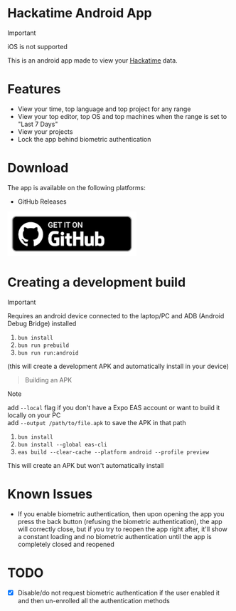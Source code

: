 # Hackatime Android App

> [!IMPORTANT]
> iOS is not supported

This is an android app made to view your [Hackatime](https://hackatime.hackclub.com) data.

# Features

- View your time, top language and top project for any range
- View your top editor, top OS and top machines when the range is set to "Last 7 Days"
- View your projects
- Lock the app behind biometric authentication

# Download

The app is available on the following platforms:
<!-- - Google Play Store -->
- GitHub Releases

<!-- [![Get on Google Play](/assets/github/google-play.png)](https://play.google.com/store/apps/details?id=com.stefdp.zipline) -->
[![Get on GitHub](/assets/github/github.png)](https://github.com/Stef-00012/zipline-android-app/releases/latest/download/app-release.apk)

# Creating a development build

> [!IMPORTANT]
> Requires an android device connected to the laptop/PC and ADB (Android Debug Bridge) installed

1. `bun install`
2. `bun run prebuild`
3. `bun run run:android`

(this will create a development APK and automatically install in your device)

> Building an APK

> [!NOTE]
> add `--local` flag if you don't have a Expo EAS account or want to build it locally on your PC\
> add `--output /path/to/file.apk` to save the APK in that path

1. `bun install`
2. `bun install --global eas-cli`
3. `eas build --clear-cache --platform android --profile preview`

This will create an APK but won't automatically install

# Known Issues

- If you enable biometric authentication, then upon opening the app you press the back button (refusing the biometric authentication), the app will correctly close, but if you try to reopen the app right after, it'll show a constant loading and no biometric authentication until the app is completely closed and reopened

# TODO
- [x] Disable/do not request biometric authentication if the user enabled it and then un-enrolled all the authentication methods
